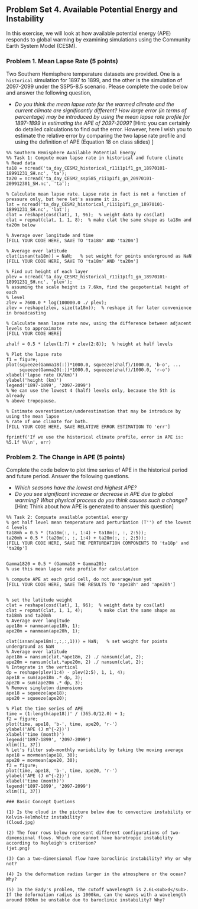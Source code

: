 ## Problem Set 4. Available Potential Energy and Instability

In this exercise, we will look at how available potential energy (APE) responds to global warming by examining simulations using the Community Earth System Model (CESM). 

### Problem 1. Mean Lapse Rate (5 points)

Two Southern Hemisphere temperature datasets are provided. One is a `historical` simulation for 1897 to 1899, and the other is the simulation of 2097-2099 under the SSP5-8.5 scenario. Please complete the code below and answer the following question,
* _Do you think the mean lapse rate for the warmed climate and the current climate are significantly different? How large error (in terms of percentage) may be introduced by using the mean lapse rate profile for 1897-1899 in estimating the APE of 2097-2099?_
\[Hint: you can certainly do detailed calculations to find out the error. However, here I wish you to estimate the relative error by comparing the two lapse rate profile and using the definition of APE (Equation 18 on class slides) \]

```
%% Southern Hemisphere Available Potential Energy
%% Task 1: Compute mean lapse rate in historical and future climate
% Read data
ta18 = ncread('ta_day_CESM2_historical_r11i1p1f1_gn_18970101-18991231_SH.nc', 'ta');
ta20 = ncread('ta_day_CESM2_ssp585_r1i1p1f1_gn_20970101-209912301_SH.nc', 'ta');

% Calculate mean lapse rate. Lapse rate in fact is not a function of pressure only, but here let's assume it is.
lat = ncread('ta_day_CESM2_historical_r11i1p1f1_gn_18970101-18991231_SH.nc', 'lat');
clat = reshape(cosd(lat), 1, 96);  % weight data by cos(lat)
clat = repmat(clat, 1, 1, 8);  % make clat the same shape as ta18m and ta20m below

% Average over longitude and time
[FILL YOUR CODE HERE, SAVE TO 'ta18m' AND 'ta20m']

% Average over latitude
clat(isnan(ta18m)) = NaN;   % set weight for points underground as NaN
[FILL YOUR CODE HERE, SAVE TO 'ta18m' AND 'ta20m']

% Find out height of each layer 
plev = ncread('ta_day_CESM2_historical_r11i1p1f1_gn_18970101-18991231_SH.nc', 'plev');
% assuming the scale height is 7.6km, find the geopotential height of each
% level
zlev = 7600.0 * log(100000.0 ./ plev);
zlev = reshape(zlev, size(ta18m));  % reshape it for later convenience in broadcasting

% Calculate mean lapse rate now, using the difference between adjacent levels to approximate
[FILL YOUR CODE HERE]

zhalf = 0.5 * (zlev(1:7) + zlev(2:8));  % height at half levels

% Plot the lapse rate
f1 = figure;
plot(squeeze(Gamma18(:))*1000.0, squeeze(zhalf)/1000.0, 'b-o', ...
     squeeze(Gamma20(:))*1000.0, squeeze(zhalf)/1000.0, 'r-o')
xlabel('lapse rate (K/km)')
ylabel('height (km)')
legend('1897-1899', '2097-2099')
% We can use the lowest 4 (half) levels only, because the 5th is already
% above tropopause.

% Estimate overestimation/underestimation that may be introduce by using the mean lapse
% rate of one climate for both.
[FILL YOUR CODE HERE, SAVE RELATIVE ERROR ESTIMATION TO 'err']

fprintf('If we use the historical climate profile, error in APE is: %5.1f %%\n', err)
```

### Problem 2. The Change in APE (5 points)

Complete the code below to plot time series of APE in the historical period and future period. Answer the following questions.
* _Which seasons have the lowest and highest APE?_
* _Do you see significant increase or decrease in APE due to global warming? What physical process do you think causes such a change?_ 
[Hint: Think about how APE is generated to answer this question]

```
%% Task 2: Compuate available potential energy
% get half level mean temperature and perturbation (T'') of the lowest 4 levels
ta18mh = 0.5 * (ta18m(:, :, 1:4) + ta18m(:, :, 2:5));
ta20mh = 0.5 * (ta20m(:, :, 1:4) + ta20m(:, :, 2:5));
[FILL YOUR CODE HERE, SAVE THE PERTURBATION COMPONENTS TO 'ta18p' and 'ta20p']


Gamma1820 = 0.5 * (Gamma18 + Gamma20);   
% use this mean lapse rate profile for calculation

% compute APE at each grid cell, do not average/sum yet
[FILL YOUR CODE HERE, SAVE THE RESULTS TO 'ape18h' and 'ape20h']


% set the latitude weight
clat = reshape(cosd(lat), 1, 96);  % weight data by cos(lat)
clat = repmat(clat, 1, 1, 4);      % make clat the same shape as ta18mh and ta20mh
% Average over longitude
ape18m = nanmean(ape18h, 1);  
ape20m = nanmean(ape20h, 1);

clat(isnan(ape18m(:,:,:,1))) = NaN;   % set weight for points underground as NaN
% Average over latitude
ape18m = nansum(clat.*ape18m, 2) ./ nansum(clat, 2);
ape20m = nansum(clat.*ape20m, 2) ./ nansum(clat, 2);
% Integrate in the vertical
dp = reshape(plev(1:4) - plev(2:5), 1, 1, 4);
ape18 = sum(ape18m .* dp, 3); 
ape20 = sum(ape20m .* dp, 3);
% Remove singleton dimensions 
ape18 = squeeze(ape18);
ape20 = squeeze(ape20);

% Plot the time series of APE
time = (1:length(ape18))' / (365.0/12.0) + 1;
f2 = figure;
plot(time, ape18, 'b-', time, ape20, 'r-')
ylabel('APE (J m^{-2})')
xlabel('time (month)')
legend('1897-1899', '2097-2099')
xlim([1, 37])
% Let's filter sub-monthly variability by taking the moving average
ape18 = movmean(ape18, 30);
ape20 = movmean(ape20, 30);
f3 = figure;
plot(time, ape18, 'b-', time, ape20, 'r-')
ylabel('APE (J m^{-2})')
xlabel('time (month)')
legend('1897-1899', '2097-2099')
xlim([1, 37])

### Basic Concept Quetions

(1) Is the cloud in the picture below due to convective instability or Kelvin-Helmholtz instability?
(Cloud.jpg)

(2) The four rows below represent different configurations of two-dimensional flows. Which one cannot have barotropic instability according to Reyleigh's criterion? 
(jet.png)

(3) Can a two-dimensional flow have baroclinic instability? Why or why not?

(4) Is the deformation radius larger in the atmosphere or the ocean? Why?

(5) In the Eady's problem, the cutoff wavelength is 2.6L<sub>d</sub>. If the deformation radius is 1000km, can the waves with a wavelength around 800km be unstable due to baroclinic instability? Why?

